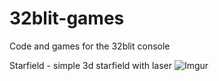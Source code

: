 # 32blit-games
Code and games for the 32blit console

Starfield - simple 3d starfield with laser 
![Imgur](https://i.imgur.com/yAed7h5.jpg?1)
